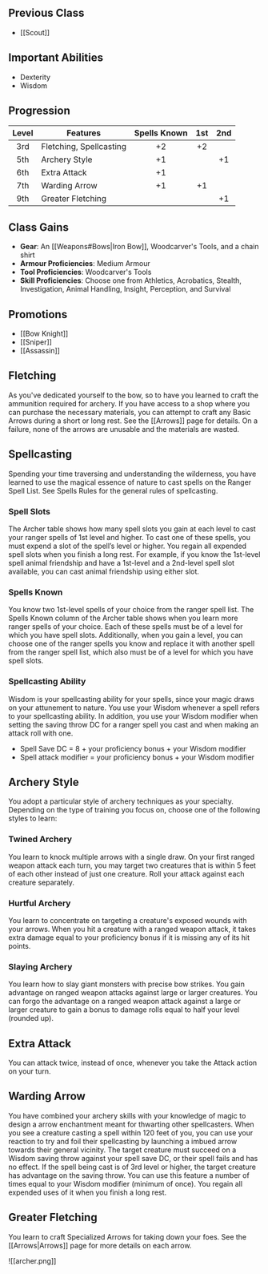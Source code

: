 ## Previous Class
- [[Scout]]
## Important Abilities
- Dexterity
- Wisdom
## Progression
| Level | Features                | Spells Known | 1st | 2nd |
| :---: | ----------------------- | :----------: | :-: | :-: |
|  3rd  | Fletching, Spellcasting |      +2      | +2  |     |
|  5th  | Archery Style           |      +1      |     | +1  |
|  6th  | Extra Attack            |      +1      |     |     |
|  7th  | Warding Arrow           |      +1      | +1  |     |
|  9th  | Greater Fletching       |              |     | +1  |
## Class Gains
- **Gear**: An [[Weapons#Bows|Iron Bow]], Woodcarver's Tools, and a chain shirt
- **Armour Proficiencies**: Medium Armour
- **Tool Proficiencies**: Woodcarver's Tools
- **Skill Proficiencies**: Choose one from Athletics, Acrobatics, Stealth, Investigation, Animal Handling, Insight, Perception, and Survival
## Promotions
- [[Bow Knight]]
- [[Sniper]]
- [[Assassin]]
## Fletching
As you've dedicated yourself to the bow, so to have you learned to craft the ammunition required for archery.
If you have access to a shop where you can purchase the necessary materials, you can attempt to craft any Basic Arrows during a short or long rest. See the [[Arrows]] page for details.
On a failure, none of the arrows are unusable and the materials are wasted.
## Spellcasting
Spending your time traversing and understanding the wilderness, you have learned to use the magical essence of nature to cast spells on the Ranger Spell List. See Spells Rules for the general rules of spellcasting.
### Spell Slots
The Archer table shows how many spell slots you gain at each level to cast your ranger spells of 1st level and higher. To cast one of these spells, you must expend a slot of the spell’s level or higher. You regain all expended spell slots when you finish a long rest.
For example, if you know the 1st-level spell animal friendship and have a 1st-level and a 2nd-level spell slot available, you can cast animal friendship using either slot.
### Spells Known
You know two 1st-level spells of your choice from the ranger spell list.
The Spells Known column of the Archer table shows when you learn more ranger spells of your choice. Each of these spells must be of a level for which you have spell slots. 
Additionally, when you gain a level, you can choose one of the ranger spells you know and replace it with another spell from the ranger spell list, which also must be of a level for which you have spell slots.
### Spellcasting Ability
Wisdom is your spellcasting ability for your spells, since your magic draws on your attunement to nature.
You use your Wisdom whenever a spell refers to your spellcasting ability. In addition, you use your Wisdom modifier when setting the saving throw DC for a ranger spell you cast and when making an attack roll with one. 
- Spell Save DC  =  8 + your proficiency bonus + your Wisdom modifier
- Spell attack modifier  =  your proficiency bonus + your Wisdom modifier
## Archery Style
You adopt a particular style of archery techniques as your specialty. Depending on the type of training you focus on, choose one of the following styles to learn:
### Twined Archery
You learn to knock multiple arrows with a single draw. On your first ranged weapon attack each turn, you may target two creatures that is within 5 feet of each other instead of just one creature. Roll your attack against each creature separately.
### Hurtful Archery
You learn to concentrate on targeting a creature's exposed wounds with your arrows.
When you hit a creature with a ranged weapon attack, it takes extra damage equal to your proficiency bonus if it is missing any of its hit points.
### Slaying Archery
You learn how to slay giant monsters with precise bow strikes. You gain advantage on ranged weapon attacks against large or larger creatures.
You can forgo the advantage on a ranged weapon attack against a large or larger creature to gain a bonus to damage rolls equal to half your level (rounded up).
## Extra Attack
You can attack twice, instead of once, whenever you take the Attack action on your turn.
## Warding Arrow
You have combined your archery skills with your knowledge of magic to design a arrow enchantment meant for thwarting other spellcasters. When you see a creature casting a spell within 120 feet of you, you can use your reaction to try and foil their spellcasting by launching a imbued arrow towards their general vicinity.
The target creature must succeed on a Wisdom saving throw against your spell save DC, or their spell fails and has no effect.
If the spell being cast is of 3rd level or higher, the target creature has advantage on the saving throw.
You can use this feature a number of times equal to your Wisdom modifier (minimum of once). You regain all expended uses of it when you finish a long rest.
## Greater Fletching
You learn to craft Specialized Arrows for taking down your foes. See the [[Arrows|Arrows]] page for more details on each arrow.

![[archer.png]]